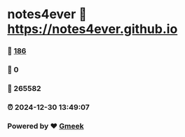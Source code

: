 # notes4ever :link: https://notes4ever.github.io 
### :page_facing_up: [186](https://notes4ever.github.io/tag.html) 
### :speech_balloon: 0 
### :hibiscus: 265582 
### :alarm_clock: 2024-12-30 13:49:07 
### Powered by :heart: [Gmeek](https://github.com/Meekdai/Gmeek)
